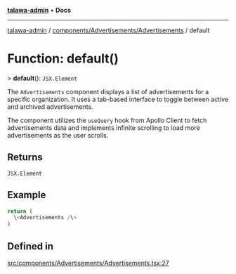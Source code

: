 [**talawa-admin**](../../../../README.md) • **Docs**

***

[talawa-admin](../../../../modules.md) / [components/Advertisements/Advertisements](../README.md) / default

# Function: default()

\> **default**(): `JSX.Element`

The `Advertisements` component displays a list of advertisements for a specific organization.
It uses a tab-based interface to toggle between active and archived advertisements.

The component utilizes the `useQuery` hook from Apollo Client to fetch advertisements data
and implements infinite scrolling to load more advertisements as the user scrolls.

## Returns

`JSX.Element`

## Example

```ts
return (
  \<Advertisements /\>
)
```

## Defined in

[src/components/Advertisements/Advertisements.tsx:27](https://github.com/PalisadoesFoundation/talawa-admin/blob/4bef0939e3fab4672bfd3599312195b8557e01a3/src/components/Advertisements/Advertisements.tsx#L27)
